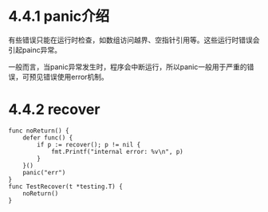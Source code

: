 # 4.4.1 panic介绍

有些错误只能在运行时检查，如数组访问越界、空指针引用等。这些运行时错误会引起painc异常。

一般而言，当panic异常发生时，程序会中断运行，所以panic一般用于严重的错误，可预见错误使用error机制。



# 4.4.2 recover

```golang
func noReturn() {
	defer func() {
		if p := recover(); p != nil {
			fmt.Printf("internal error: %v\n", p)
		}
	}()
	panic("err")
}
func TestRecover(t *testing.T) {
	noReturn()
}
```

